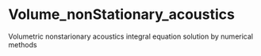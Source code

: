 # Volume_nonStationary_acoustics
Volumetric nonstarionary acoustics integral equation solution by numerical methods  
